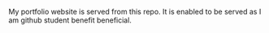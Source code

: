 My portfolio website is served from this repo. It is enabled to be served as I am github student benefit beneficial.

